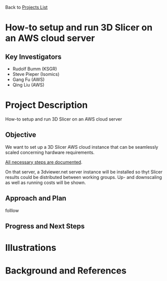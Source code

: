 Back to [Projects List](../../README.md#ProjectsList)

# How-to setup and run 3D Slicer on an AWS cloud server


## Key Investigators

- Rudolf Bumm (KSGR)
- Steve Pieper (Isomics) 
- Gang Fu (AWS)
- Qing Liu (AWS)

# Project Description

How-to setup and run 3D Slicer on an AWS cloud server

## Objective

We want to set up a 3D Slicer AWS cloud instance that can be seamlessly scaled concerning hardware requirements. 

[All necessary steps are documented](./Projects/SlicerCloud/HowToSetupAWSEC2Server.md).  

On that server, a 3dviewer.net server instance will be installed so thyt Slicer results could be distributed between working groups.
Up- and downscaling as well as running costs will be shown. 



## Approach and Plan

folllow

## Progress and Next Steps


# Illustrations


# Background and References

